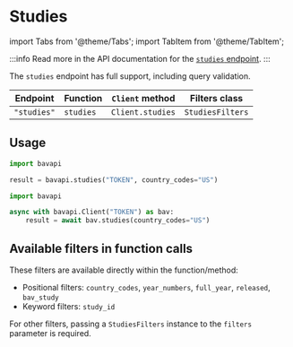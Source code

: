 # Studies

import Tabs from '@theme/Tabs';
import TabItem from '@theme/TabItem';

:::info
Read more in the API documentation for the [`studies` endpoint](/core-resources/studies.md).
:::

The `studies` endpoint has full support, including query validation.

| Endpoint    | Function  | `Client` method  | Filters class    |
| ----------- | --------- | ---------------- | ---------------- |
| `"studies"` | `studies` | `Client.studies` | `StudiesFilters` |

## Usage

<Tabs>
  <TabItem value="sync" label="Sync" default>

```py title="Using top-level functions"
import bavapi

result = bavapi.studies("TOKEN", country_codes="US")
```

  </TabItem>
  <TabItem value="async" label="Async">

```py title="Using Client asynchronously"
import bavapi

async with bavapi.Client("TOKEN") as bav:
    result = await bav.studies(country_codes="US")
```

  </TabItem>
</Tabs>

## Available filters in function calls

These filters are available directly within the function/method:

- Positional filters: `country_codes`, `year_numbers`, `full_year`, `released`, `bav_study`
- Keyword filters: `study_id`

For other filters, passing a `StudiesFilters` instance to the `filters` parameter is required.

